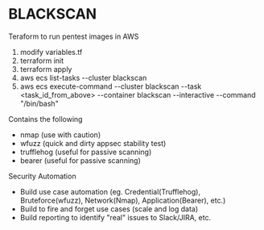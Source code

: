# BLACKSCAN
Teraform to run pentest images in AWS

1. modify variables.tf
2. terraform init
3. terraform apply
4. aws ecs list-tasks --cluster blackscan
5. aws ecs execute-command --cluster blackscan --task <task_id_from_above> --container blackscan --interactive --command "/bin/bash"

Contains the following

- nmap (use with caution) 
- wfuzz (quick and dirty appsec stability test)
- trufflehog (useful for passive scanning)
- bearer (useful for passive scanning)

Security Automation

- Build use case automation (eg. Credential(Trufflehog), Bruteforce(wfuzz), Network(Nmap), Application(Bearer), etc.)
- Build to fire and forget use cases (scale and log data)
- Build reporting to identify "real" issues to Slack/JIRA, etc.
